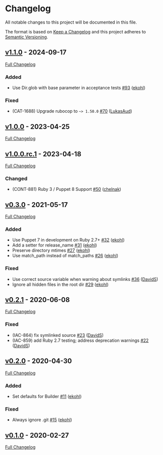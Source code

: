 <!-- markdownlint-disable MD024 -->
# Changelog

All notable changes to this project will be documented in this file.

The format is based on [Keep a Changelog](http://keepachangelog.com/en/1.0.0/) and this project adheres to [Semantic Versioning](http://semver.org).

## [v1.1.0](https://github.com/puppetlabs/puppet-modulebuilder/tree/v1.1.0) - 2024-09-17

[Full Changelog](https://github.com/puppetlabs/puppet-modulebuilder/compare/v1.0.0...v1.1.0)

### Added

- Use Dir.glob with base parameter in acceptance tests [#93](https://github.com/puppetlabs/puppet-modulebuilder/pull/93) ([ekohl](https://github.com/ekohl))

### Fixed

- (CAT-1688) Upgrade rubocop to `~> 1.50.0` [#70](https://github.com/puppetlabs/puppet-modulebuilder/pull/70) ([LukasAud](https://github.com/LukasAud))

## [v1.0.0](https://github.com/puppetlabs/puppet-modulebuilder/tree/v1.0.0) - 2023-04-25

[Full Changelog](https://github.com/puppetlabs/puppet-modulebuilder/compare/v1.0.0.rc.1...v1.0.0)

## [v1.0.0.rc.1](https://github.com/puppetlabs/puppet-modulebuilder/tree/v1.0.0.rc.1) - 2023-04-18

[Full Changelog](https://github.com/puppetlabs/puppet-modulebuilder/compare/v0.3.0...v1.0.0.rc.1)

### Changed

- (CONT-881) Ruby 3 / Puppet 8 Support [#50](https://github.com/puppetlabs/puppet-modulebuilder/pull/50) ([chelnak](https://github.com/chelnak))

## [v0.3.0](https://github.com/puppetlabs/puppet-modulebuilder/tree/v0.3.0) - 2021-05-17

[Full Changelog](https://github.com/puppetlabs/puppet-modulebuilder/compare/v0.2.1...v0.3.0)

### Added

- Use Puppet 7 in development on Ruby 2.7+ [#32](https://github.com/puppetlabs/puppet-modulebuilder/pull/32) ([ekohl](https://github.com/ekohl))
- Add a setter for release_name [#31](https://github.com/puppetlabs/puppet-modulebuilder/pull/31) ([ekohl](https://github.com/ekohl))
- Preserve directory mtimes [#27](https://github.com/puppetlabs/puppet-modulebuilder/pull/27) ([ekohl](https://github.com/ekohl))
- Use match_path instead of match_paths [#26](https://github.com/puppetlabs/puppet-modulebuilder/pull/26) ([ekohl](https://github.com/ekohl))

### Fixed

- Use correct source variable when warning about symlinks [#36](https://github.com/puppetlabs/puppet-modulebuilder/pull/36) ([DavidS](https://github.com/DavidS))
- Ignore all hidden files in the root dir [#29](https://github.com/puppetlabs/puppet-modulebuilder/pull/29) ([ekohl](https://github.com/ekohl))

## [v0.2.1](https://github.com/puppetlabs/puppet-modulebuilder/tree/v0.2.1) - 2020-06-08

[Full Changelog](https://github.com/puppetlabs/puppet-modulebuilder/compare/v0.2.0...v0.2.1)

### Fixed

- (IAC-864) fix symlinked source [#23](https://github.com/puppetlabs/puppet-modulebuilder/pull/23) ([DavidS](https://github.com/DavidS))
- (IAC-859) add Ruby 2.7 testing; address deprecation warnings [#22](https://github.com/puppetlabs/puppet-modulebuilder/pull/22) ([DavidS](https://github.com/DavidS))

## [v0.2.0](https://github.com/puppetlabs/puppet-modulebuilder/tree/v0.2.0) - 2020-04-30

[Full Changelog](https://github.com/puppetlabs/puppet-modulebuilder/compare/v0.1.0...v0.2.0)

### Added

- Set defaults for Builder [#11](https://github.com/puppetlabs/puppet-modulebuilder/pull/11) ([ekohl](https://github.com/ekohl))

### Fixed

- Always ignore .git [#15](https://github.com/puppetlabs/puppet-modulebuilder/pull/15) ([ekohl](https://github.com/ekohl))

## [v0.1.0](https://github.com/puppetlabs/puppet-modulebuilder/tree/v0.1.0) - 2020-02-27

[Full Changelog](https://github.com/puppetlabs/puppet-modulebuilder/compare/01ac316defabe60fb7d3c95ec2b219ad5e8e1591...v0.1.0)
